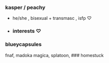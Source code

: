 ### kasper / peachy

- he/she , bisexual + transmasc , isfp  ♡


- ### interests ♡
### blueycapsules
fnaf, madoka magica, splatoon, ### homestuck

